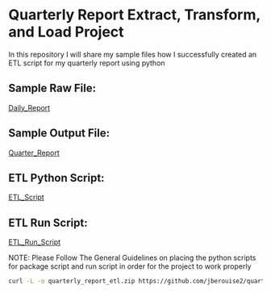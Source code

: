 # Quarterly Report Extract, Transform, and Load Project
In this repository I will share my sample files how I successfully created an ETL script for my quarterly report using python

## Sample Raw File:
[Daily_Report](https://github.com/jberouise2/quarterly_report_etl/blob/6a57695993066ddff4a4a4a43f1c1ebdb13fce83/PPE%26DWE_SOUTH_DR_2024.xlsx) 

## Sample Output File:
[Quarter_Report](https://github.com/jberouise2/quarterly_report_etl/blob/6a57695993066ddff4a4a4a43f1c1ebdb13fce83/4th%20QUARTER%20ACCOMPLISHMENT%20REPORT%202024.xlsx)

## ETL Python Script:
[ETL_Script](https://github.com/jberouise2/quarterly_report_etl/blob/5ccde636ceb374193bc28d2d352608d44092a124/git_project/my_package/extract_quarter_raw.py)

## ETL Run Script:
[ETL_Run_Script](https://github.com/jberouise2/quarterly_report_etl/blob/5ccde636ceb374193bc28d2d352608d44092a124/git_project/run_extract_quarter_report.py)  

NOTE: Please Follow The General Guidelines on placing the python scripts for package script and run script in order for the project to work properly

```bash
curl -L -o quarterly_report_etl.zip https://github.com/jberouise2/quarterly_report_etl/archive/5ccde636ceb374193bc28d2d352608d44092a124.zip
